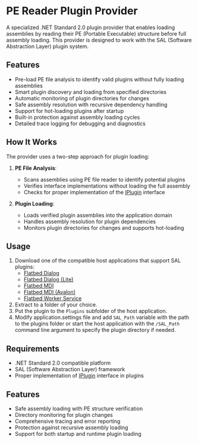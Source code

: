 # PE Reader Plugin Provider

A specialized .NET Standard 2.0 plugin provider that enables loading assemblies by reading their PE (Portable Executable) structure before full assembly loading. This provider is designed to work with the SAL (Software Abstraction Layer) plugin system.

## Features

- Pre-load PE file analysis to identify valid plugins without fully loading assemblies
- Smart plugin discovery and loading from specified directories
- Automatic monitoring of plugin directories for changes
- Safe assembly resolution with recursive dependency handling
- Support for hot-loading plugins after startup
- Built-in protection against assembly loading cycles
- Detailed trace logging for debugging and diagnostics

## How It Works

The provider uses a two-step approach for plugin loading:

1. **PE File Analysis**: 
   - Scans assemblies using PE file reader to identify potential plugins
   - Verifies interface implementations without loading the full assembly
   - Checks for proper implementation of the [IPlugin](https://www.nuget.org/packages/SAL.Flatbed) interface

2. **Plugin Loading**:
   - Loads verified plugin assemblies into the application domain
   - Handles assembly resolution for plugin dependencies
   - Monitors plugin directories for changes and supports hot-loading

## Usage

1. Download one of the compatible host applications that support SAL plugins:
    - [Flatbed Dialog](https://dkorablin.github.io/Flatbed-Dialog/)
    - [Flatbed Dialog (Lite)](https://dkorablin.github.io/Flatbed-Dialog-Lite/)
    - [Flatbed MDI](https://dkorablin.github.io/Flatbed-MDI/)
    - [Flatbed MDI (Avalon)](https://dkorablin.github.io/Flatbed-MDI-Avalon/)
    - [Flatbed Worker Service](https://dkorablin.github.io/Flatbed-WorkerService/)
2. Extract to a folder of your choice.
3. Put the plugin to the `Plugins` subfolder of the host application.
4. Modify application.settings file and add `SAL_Path` variable with the path to the plugins folder or start the host application with the `/SAL_Path` command line argument to specify the plugin directory if needed.

## Requirements

- .NET Standard 2.0 compatible platform
- SAL (Software Abstraction Layer) framework
- Proper implementation of [IPlugin](https://www.nuget.org/packages/SAL.Flatbed) interface in plugins

## Features

- Safe assembly loading with PE structure verification
- Directory monitoring for plugin changes
- Comprehensive tracing and error reporting
- Protection against recursive assembly loading
- Support for both startup and runtime plugin loading